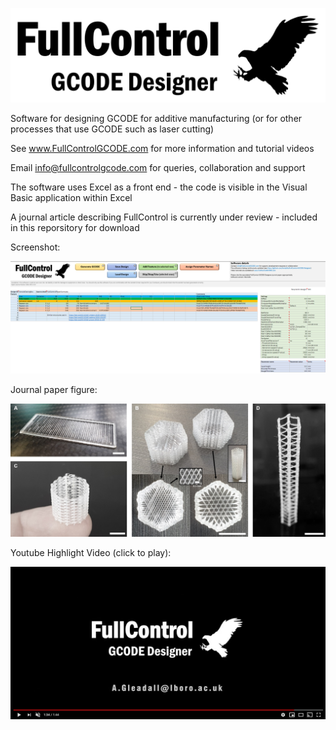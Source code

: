 
<p align="center">
  <img src="https://github.com/AndyGlx/Images/blob/master/Logo%20(white%20BG).png" width="600">
</p>

Software for designing GCODE for additive manufacturing (or for other processes that use GCODE such as laser cutting)

See www.FullControlGCODE.com for more information and tutorial videos

Email info@fullcontrolgcode.com for queries, collaboration and support


The software uses Excel as a front end - the code is visible in the Visual Basic application within Excel

A journal article describing FullControl is currently under review - included in this reporsitory for download



Screenshot:

<kbd><img src="https://github.com/AndyGlx/Images/blob/master/Screenshot.png" /></kbd>



Journal paper figure:

![alt text](https://github.com/AndyGlx/Images/blob/master/Final%20figure.jpg?raw=true)

Youtube Highlight Video (click to play):

[![IMAGE ALT TEXT](https://github.com/AndyGlx/Images/blob/master/Highlight%20Video%20Thumbnail%20-%20video%20cue.jpg)](http://www.youtube.com/watch?v=_QornqeO6IU "FullControl GCODE Designer - Highlight Video")

